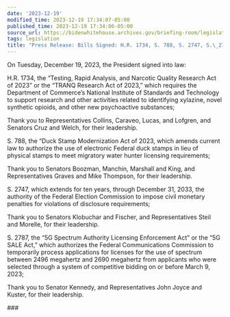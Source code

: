```yaml
---
date: '2023-12-19'
modified_time: 2023-12-19 17:34:07-05:00
published_time: 2023-12-19 17:34:06-05:00
source_url: https://bidenwhitehouse.archives.gov/briefing-room/legislation/2023/12/19/press-release-bills-signed-h-r-1734-s-788-s-2747-s-2787/
tags: legislation
title: "Press Release: Bills Signed: H.R. 1734, S. 788, S. 2747, S.\_2787"
---
```

 
On Tuesday, December 19, 2023, the President signed into law:

H.R. 1734, the “Testing, Rapid Analysis, and Narcotic Quality Research
Act of 2023” or the “TRANQ Research Act of 2023,” which requires the
Department of Commerce’s National Institute of Standards and Technology
to support research and other activities related to identifying
xylazine, novel synthetic opioids, and other new psychoactive
substances;

Thank you to Representatives Collins, Caraveo, Lucas, and Lofgren, and
Senators Cruz and Welch, for their leadership.

S. 788, the “Duck Stamp Modernization Act of 2023, which amends current
law to authorize the use of electronic Federal duck stamps in lieu of
physical stamps to meet migratory water hunter licensing requirements;

Thank you to Senators Boozman, Manchin, Marshall and King, and
Representatives Graves and Mike Thompson, for their leadership.

S. 2747, which extends for ten years, through December 31, 2033, the
authority of the Federal Election Commission to impose civil monetary
penalties for violations of disclosure requirements;

Thank you to Senators Klobuchar and Fischer, and Representatives Steil
and Morelle, for their leadership.

S. 2787, the “5G Spectrum Authority Licensing Enforcement Act” or the
“5G SALE Act,” which authorizes the Federal Communications Commission to
temporarily process applications for licenses for the use of spectrum
between 2496 megahertz and 2690 megahertz from applicants who were
selected through a system of competitive bidding on or before March 9,
2023;

Thank you to Senator Kennedy, and Representatives John Joyce and Kuster,
for their leadership.

\###
